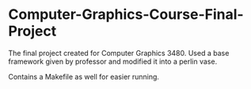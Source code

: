 # Computer-Graphics-Course-Final-Project
The final project created for Computer Graphics 3480. 
Used a base framework given by professor and modified it into a perlin vase.

Contains a Makefile as well for easier running.
